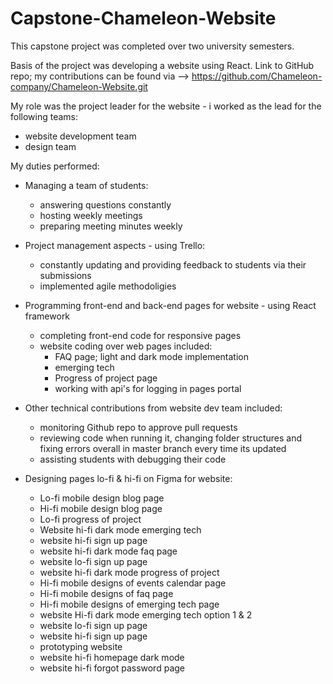 # Capstone-Chameleon-Website

This capstone project was completed over two university semesters. 

Basis of the project was developing a website using React.
Link to GitHub repo; my contributions can be found via --> https://github.com/Chameleon-company/Chameleon-Website.git

My role was the project leader for the website - i worked as the lead for the following teams:
   - website development team
   - design team

My duties performed:
- Managing a team of students:
   - answering questions constantly
   - hosting weekly meetings
   - preparing meeting minutes weekly
  
- Project management aspects - using Trello:
   - constantly updating and providing feedback to students via their submissions
   - implemented agile methodoligies
   
- Programming front-end and back-end pages for website - using React framework
   - completing front-end code for responsive pages
   - website coding over web pages included:
     - FAQ page; light and dark mode implementation
     - emerging tech
     - Progress of project page
     - working with api's for logging in pages portal
- Other technical contributions from website dev team included:
    - monitoring Github repo to approve pull requests
    - reviewing code when running it, changing folder structures and fixing errors overall in master branch every time its updated
    - assisting students with debugging their code
       
- Designing pages lo-fi & hi-fi on Figma for website:
    - Lo-fi mobile design blog page
    - Hi-fi mobile design blog page
    - Lo-fi progress of project
    - Website hi-fi dark mode emerging tech
    - website hi-fi sign up page
    - website hi-fi dark mode faq page
    - website lo-fi sign up page
    - website hi-fi dark mode progress of project
    - Hi-fi mobile designs of events calendar page
    - Hi-fi mobile designs of faq page
    - Hi-fi mobile designs of emerging tech page
    - website Hi-fi dark mode emerging tech option 1 & 2
    - website lo-fi sign up page
    - website hi-fi sign up page
    - prototyping website
    - website hi-fi homepage dark mode
    - website hi-fi forgot password page 

